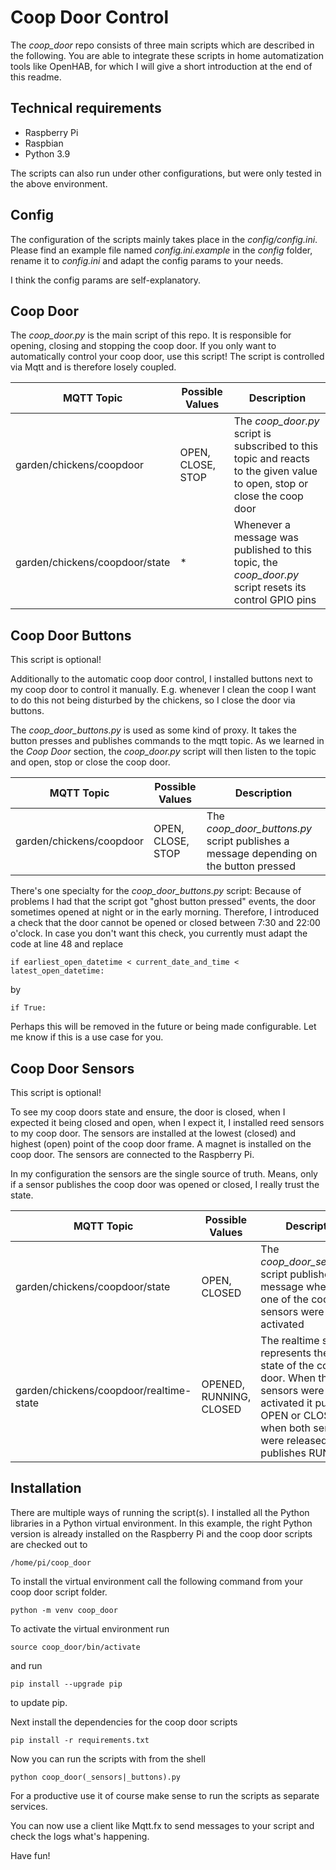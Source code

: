# Coop Door Control

The *coop_door* repo consists of three main scripts which are described in the following.
You are able to integrate these scripts in home automatization tools like OpenHAB, for 
which I will give a short introduction at the end of this readme.

## Technical requirements
* Raspberry Pi
* Raspbian
* Python 3.9

The scripts can also run under other configurations, but were only tested in the above environment.

## Config

The configuration of the scripts mainly takes place in the *config/config.ini*. Please find an example file named *config.ini.example*
in the *config* folder, rename it to *config.ini* and adapt the config params to your needs.

I think the config params are self-explanatory.

## Coop Door
The *coop_door.py* is the main script of this repo. It is responsible for opening, closing and stopping 
the coop door. If you only want to automatically control your coop door, use this script!
The script is controlled via Mqtt and is therefore losely coupled.

|MQTT Topic| Possible Values | Description                                                                                                              |
|----------|----------------|--------------------------------------------------------------------------------------------------------------------------|
|garden/chickens/coopdoor|OPEN, CLOSE, STOP| The *coop_door.py* script is subscribed to this topic and reacts to the given value to open, stop or close the coop door |
|garden/chickens/coopdoor/state|*| Whenever a message was published to this topic, the *coop_door.py* script resets its control GPIO pins                   |


## Coop Door Buttons
This script is optional!

Additionally to the automatic coop door control, I installed buttons next to my coop door to control it manually. E.g. whenever I clean the coop
I want to do this not being disturbed by the chickens, so I close the door via buttons.

The *coop_door_buttons.py* is used as some kind of proxy. It takes the button presses and publishes commands to the mqtt topic. As we learned in the *Coop Door* section, 
the *coop_door.py* script will then listen to the topic and open, stop or close the coop door.

|MQTT Topic| Possible Values | Description                                                                           |
|----------|----------------|---------------------------------------------------------------------------------------|
|garden/chickens/coopdoor|OPEN, CLOSE, STOP| The *coop_door_buttons.py* script publishes a message depending on the button pressed |

There's one specialty for the *coop_door_buttons.py* script: Because of problems I had that the script got "ghost button pressed" events, the door sometimes opened at night or in the early morning.
Therefore, I introduced a check that the door cannot be opened or closed between 7:30 and 22:00 o'clock.
In case you don't want this check, you currently must adapt the code at line 48 and replace
```
if earliest_open_datetime < current_date_and_time < latest_open_datetime:
```
by
```
if True:
```
Perhaps this will be removed in the future or being made configurable. Let me know if this is a use case for you.


## Coop Door Sensors
This script is optional!

To see my coop doors state and ensure, the door is closed, when I expected it being closed and open, when I expect it, I installed reed sensors to my coop door.
The sensors are installed at the lowest (closed) and highest (open) point of the coop door frame. A magnet is installed on the coop door.
The sensors are connected to the Raspberry Pi.

In my configuration the sensors are the single source of truth. Means, only if a sensor publishes the coop door was opened or closed, I really trust the state.

|MQTT Topic| Possible Values         | Description                                                                                                                                                                                    |
|----------|-------------------------|------------------------------------------------------------------------------------------------------------------------------------------------------------------------------------------------|
|garden/chickens/coopdoor/state| OPEN, CLOSED            | The *coop_door_sensors.py* script publishes a message whenever one of the coop door sensors were activated                                                                                     |
|garden/chickens/coopdoor/realtime-state| OPENED, RUNNING, CLOSED | The realtime state represents the real state of the coop door. When the sensors were activated it published OPEN or CLOSED; when both sensors were released, it publishes RUNNING |

## Installation
There are multiple ways of running the script(s). I installed all the Python libraries in a Python virtual environment.
In this example, the right Python version is already installed on the Raspberry Pi and the coop door scripts are checked out to 
```
/home/pi/coop_door
```
To install the virtual environment call the following command from your coop door script folder.

```
python -m venv coop_door
```
To activate the virtual environment run 
```
source coop_door/bin/activate
```
and run
```
pip install --upgrade pip
```
to update pip.

Next install the dependencies for the coop door scripts
```
pip install -r requirements.txt
```
Now you can run the scripts with from the shell
```
python coop_door(_sensors|_buttons).py
```
For a productive use it of course make sense to run the scripts as separate services.

You can now use a client like Mqtt.fx to send messages to your script and check the logs what's happening.

Have fun!